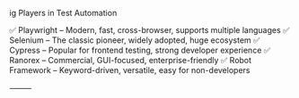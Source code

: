 ig Players in Test Automation

✅ Playwright – Modern, fast, cross-browser, supports multiple languages
✅ Selenium – The classic pioneer, widely adopted, huge ecosystem
✅ Cypress – Popular for frontend testing, strong developer experience
✅ Ranorex – Commercial, GUI-focused, enterprise-friendly
✅ Robot Framework – Keyword-driven, versatile, easy for non-developers

⸻
